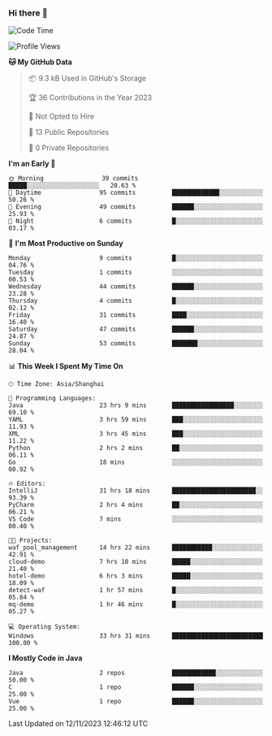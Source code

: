 ### Hi there 👋
<!--START_SECTION:waka-->
![Code Time](http://img.shields.io/badge/Code%20Time-51%20hrs%2038%20mins-blue)

![Profile Views](http://img.shields.io/badge/Profile%20Views-0-blue)

**🐱 My GitHub Data** 

> 📦 9.3 kB Used in GitHub's Storage 
 > 
> 🏆 36 Contributions in the Year 2023
 > 
> 🚫 Not Opted to Hire
 > 
> 📜 13 Public Repositories 
 > 
> 🔑 0 Private Repositories 
 > 
**I'm an Early 🐤** 

```text
🌞 Morning                39 commits          █████░░░░░░░░░░░░░░░░░░░░   20.63 % 
🌆 Daytime                95 commits          █████████████░░░░░░░░░░░░   50.26 % 
🌃 Evening                49 commits          ██████░░░░░░░░░░░░░░░░░░░   25.93 % 
🌙 Night                  6 commits           █░░░░░░░░░░░░░░░░░░░░░░░░   03.17 % 
```
📅 **I'm Most Productive on Sunday** 

```text
Monday                   9 commits           █░░░░░░░░░░░░░░░░░░░░░░░░   04.76 % 
Tuesday                  1 commits           ░░░░░░░░░░░░░░░░░░░░░░░░░   00.53 % 
Wednesday                44 commits          ██████░░░░░░░░░░░░░░░░░░░   23.28 % 
Thursday                 4 commits           █░░░░░░░░░░░░░░░░░░░░░░░░   02.12 % 
Friday                   31 commits          ████░░░░░░░░░░░░░░░░░░░░░   16.40 % 
Saturday                 47 commits          ██████░░░░░░░░░░░░░░░░░░░   24.87 % 
Sunday                   53 commits          ███████░░░░░░░░░░░░░░░░░░   28.04 % 
```


📊 **This Week I Spent My Time On** 

```text
🕑︎ Time Zone: Asia/Shanghai

💬 Programming Languages: 
Java                     23 hrs 9 mins       █████████████████░░░░░░░░   69.10 % 
YAML                     3 hrs 59 mins       ███░░░░░░░░░░░░░░░░░░░░░░   11.93 % 
XML                      3 hrs 45 mins       ███░░░░░░░░░░░░░░░░░░░░░░   11.22 % 
Python                   2 hrs 2 mins        ██░░░░░░░░░░░░░░░░░░░░░░░   06.11 % 
Go                       18 mins             ░░░░░░░░░░░░░░░░░░░░░░░░░   00.92 % 

🔥 Editors: 
IntelliJ                 31 hrs 18 mins      ███████████████████████░░   93.39 % 
PyCharm                  2 hrs 4 mins        ██░░░░░░░░░░░░░░░░░░░░░░░   06.21 % 
VS Code                  7 mins              ░░░░░░░░░░░░░░░░░░░░░░░░░   00.40 % 

🐱‍💻 Projects: 
waf_pool_management      14 hrs 22 mins      ███████████░░░░░░░░░░░░░░   42.91 % 
cloud-demo               7 hrs 10 mins       █████░░░░░░░░░░░░░░░░░░░░   21.40 % 
hotel-demo               6 hrs 3 mins        █████░░░░░░░░░░░░░░░░░░░░   18.09 % 
detect-waf               1 hr 57 mins        █░░░░░░░░░░░░░░░░░░░░░░░░   05.84 % 
mq-demo                  1 hr 46 mins        █░░░░░░░░░░░░░░░░░░░░░░░░   05.27 % 

💻 Operating System: 
Windows                  33 hrs 31 mins      █████████████████████████   100.00 % 
```

**I Mostly Code in Java** 

```text
Java                     2 repos             ████████████░░░░░░░░░░░░░   50.00 % 
C                        1 repo              ██████░░░░░░░░░░░░░░░░░░░   25.00 % 
Vue                      1 repo              ██████░░░░░░░░░░░░░░░░░░░   25.00 % 
```




 Last Updated on 12/11/2023 12:46:12 UTC
<!--END_SECTION:waka-->
<!--
**0Cherish/0Cherish** is a ✨ _special_ ✨ repository because its `README.md` (this file) appears on your GitHub profile.

Here are some ideas to get you started:

- 🔭 I’m currently working on ...
- 🌱 I’m currently learning ...
- 👯 I’m looking to collaborate on ...
- 🤔 I’m looking for help with ...
- 💬 Ask me about ...
- 📫 How to reach me: ...
- 😄 Pronouns: ...
- ⚡ Fun fact: ...
-->
